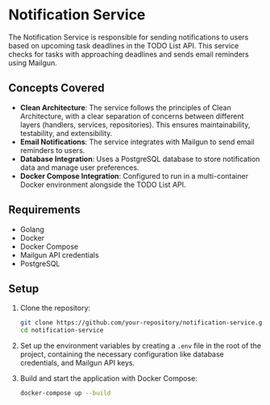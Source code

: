 # Notification Service

The Notification Service is responsible for sending notifications to users based on upcoming task deadlines in the TODO List API. This service checks for tasks with approaching deadlines and sends email reminders using Mailgun.

## Concepts Covered

- **Clean Architecture**: The service follows the principles of Clean Architecture, with a clear separation of concerns between different layers (handlers, services, repositories). This ensures maintainability, testability, and extensibility.
- **Email Notifications**: The service integrates with Mailgun to send email reminders to users.
- **Database Integration**: Uses a PostgreSQL database to store notification data and manage user preferences.
- **Docker Compose Integration**: Configured to run in a multi-container Docker environment alongside the TODO List API.

## Requirements

- Golang
- Docker
- Docker Compose
- Mailgun API credentials
- PostgreSQL

## Setup

1. Clone the repository:
   ```bash
   git clone https://github.com/your-repository/notification-service.git
   cd notification-service

2. Set up the environment variables by creating a `.env` file in the root of the project, containing the necessary configuration like database credentials, and Mailgun API keys.

3. Build and start the application with Docker Compose:
   ```bash
   docker-compose up --build
   ```